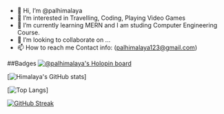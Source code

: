 - 👋 Hi, I’m @palhimalaya
- 👀 I’m interested in Travelling, Coding, Playing Video Games
- 🌱 I’m currently learning MERN and I am studing Computer Engineering Course.
- 💞️ I’m looking to collaborate on ...
- 📫 How to reach me Contact info: (palhimalaya123@gmail.com)

##Badges
[![@palhimalaya's Holopin board](https://holopin.me/palhimalaya)](https://holopin.io/@palhimalaya)


[![Himalaya's GitHub stats](https://github-readme-stats.vercel.app/api?username=palhimalaya&show_icons=true&theme=radical)]


[![Top Langs](https://github-readme-stats.vercel.app/api/top-langs/?username=palhimalaya&layout=compact&show_icons=true&theme=radical)]


[![GitHub Streak](https://streak-stats.demolab.com/?user=palhimalaya&theme=github-dark-blue)](https://git.io/streak-stats)

<!---
palhimalaya/palhimalaya is a ✨ special ✨ repository because its `README.md` (this file) appears on your GitHub profile.
You can click the Preview link to take a look at your changes.
--->




